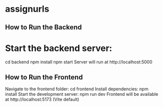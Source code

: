 ﻿# assignurls
## How to Run the Backend
# Start the backend server:
cd backend
npm install 
npm start
Server will run at http://localhost:5000

## How to Run the Frontend
Navigate to the frontend folder:
cd frontend
Install dependencies:
npm install
Start the development server:
npm run dev
Frontend will be available at http://localhost:5173 (Vite default)
